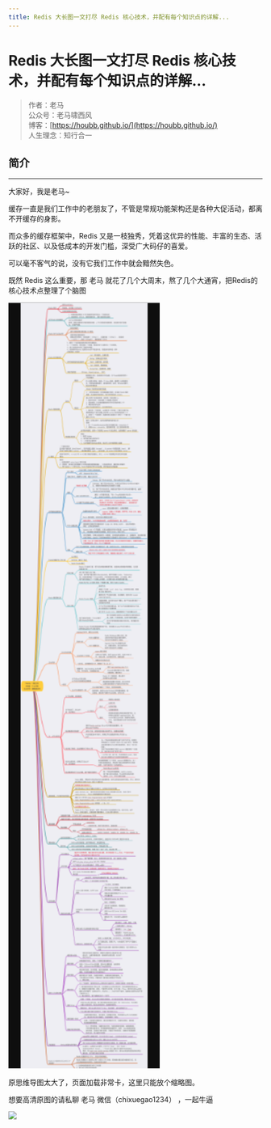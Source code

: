 ```yaml
---
title: Redis 大长图一文打尽 Redis 核心技术，并配有每个知识点的详解...
---
```


# Redis 大长图一文打尽 Redis 核心技术，并配有每个知识点的详解...

> 作者：老马
> <br/>公众号：老马啸西风
> <br/> 博客：[https://houbb.github.io/](https://houbb.github.io/)
> <br/> 人生理念：知行合一

## 简介

---

大家好，我是老马~

缓存一直是我们工作中的老朋友了，不管是常规功能架构还是各种大促活动，都离不开缓存的身影。

而众多的缓存框架中，Redis 又是一枝独秀，凭着这优异的性能、丰富的生态、活跃的社区、以及低成本的开发门槛，深受广大码仔的喜爱。

可以毫不客气的说，没有它我们工作中就会黯然失色。

既然 Redis 这么重要，那 老马 就花了几个大周末，熬了几个大通宵，把Redis的核心技术点整理了个脑图


<div align="left">
    <img src="/images/middleware/redis/2-2.png" width="300px">
</div>

原思维导图太大了，页面加载非常卡，这里只能放个缩略图。

想要高清原图的请私聊 老马 微信（chixuegao1234） ，一起牛逼


<div align="left">
    <img src="/images/about/me/老马微信.jpg" width="300px">
</div>








